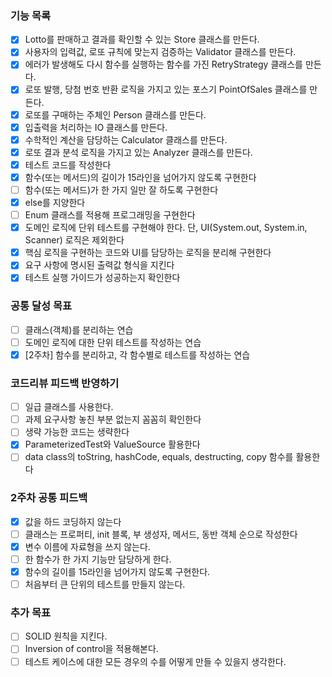 
### 기능 목록
- [x] Lotto를 판매하고 결과를 확인할 수 있는 Store 클래스를 만든다.
- [x] 사용자의 입력값, 로또 규칙에 맞는지 검증하는 Validator 클래스를 만든다.
- [x] 에러가 발생해도 다시 함수를 실행하는 함수를 가진 RetryStrategy 클래스를 만든다.
- [x] 로또 발행, 당첨 번호 반환 로직을 가지고 있는 포스기 PointOfSales 클래스를 만든다.
- [x] 로또를 구매하는 주체인 Person 클래스를 만든다.
- [x] 입출력을 처리하는 IO 클래스를 만든다.
- [x] 수학적인 계산을 담당하는 Calculator 클래스를 만든다.
- [x] 로또 결과 분석 로직을 가지고 있는 Analyzer 클래스를 만든다.
- [x] 테스트 코드를 작성한다
- [x] 함수(또는 메서드)의 길이가 15라인을 넘어가지 않도록 구현한다
- [ ] 함수(또는 메서드)가 한 가지 일만 잘 하도록 구현한다
- [x] else를 지양한다
- [ ] Enum 클래스를 적용해 프로그래밍을 구현한다
- [x] 도메인 로직에 단위 테스트를 구현해야 한다. 단, UI(System.out, System.in, Scanner) 로직은 제외한다
- [x] 핵심 로직을 구현하는 코드와 UI를 담당하는 로직을 분리해 구현한다
- [x] 요구 사항에 명시된 출력값 형식을 지킨다
- [x] 테스트 실행 가이드가 성공하는지 확인한다

### 공통 달성 목표
- [ ] 클래스(객체)를 분리하는 연습
- [ ] 도메인 로직에 대한 단위 테스트를 작성하는 연습
- [x] [2주차] 함수를 분리하고, 각 함수별로 테스트를 작성하는 연습

### 코드리뷰 피드백 반영하기
- [ ] 일급 클래스를 사용한다.
- [ ] 과제 요구사항 놓친 부분 없는지 꼼꼼히 확인한다
- [ ] 생략 가능한 코드는 생략한다
- [x] ParameterizedTest와 ValueSource 활용한다
- [ ] data class의 toString, hashCode, equals, destructing, copy 함수를 활용한다

### 2주차 공통 피드백
- [x] 값을 하드 코딩하지 않는다
- [ ] 클래스는 프로퍼티, init 블록, 부 생성자, 메서드, 동반 객체 순으로 작성한다
- [x] 변수 이름에 자료형을 쓰지 않는다.
- [ ] 한 함수가 한 가지 기능만 담당하게 한다.
- [x] 함수의 길이를 15라인을 넘어가지 않도록 구현한다.
- [ ] 처음부터 큰 단위의 테스트를 만들지 않는다.

### 추가 목표
- [ ] SOLID 원칙을 지킨다.
- [ ] Inversion of control을 적용해본다.
- [ ] 테스트 케이스에 대한 모든 경우의 수를 어떻게 만들 수 있을지 생각한다.